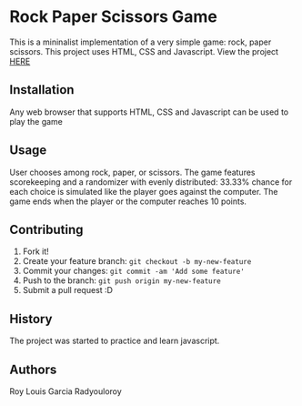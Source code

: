 
# Rock Paper Scissors Game

This is a mininalist implementation of a very simple game: rock, paper scissors. This project uses HTML, CSS and Javascript. View the project [HERE](http://nostradmsx.com/portfolioentries/currentprojects/rockpaperscissors/)

## Installation

Any web browser that supports HTML, CSS and Javascript can be used to play the game

## Usage

User chooses among rock, paper, or scissors. The game features scorekeeping and a randomizer with evenly distributed: 33.33% chance for each choice is simulated like the player goes against the computer. The game ends when the player or the computer reaches 10 points. 

## Contributing

1. Fork it!
2. Create your feature branch: `git checkout -b my-new-feature`
3. Commit your changes: `git commit -am 'Add some feature'`
4. Push to the branch: `git push origin my-new-feature`
5. Submit a pull request :D

## History

The project was started to practice and learn javascript.

## Authors

Roy Louis Garcia
Radyouloroy
